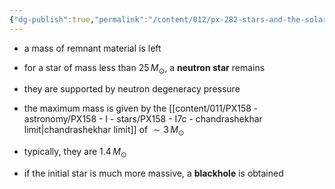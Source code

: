 ```yaml
---
{"dg-publish":true,"permalink":"/content/012/px-282-stars-and-the-solar-system/e-stellar-evolution/px-282-e7-remnants/","noteIcon":"1","created":"2024-11-26T10:47:16.799+00:00","updated":"2024-11-26T10:53:02.225+00:00"}
---
```


- a mass of remnant material is left

- for a star of mass less than $25\,M_{\odot}$, a **neutron star** remains
- they are supported by neutron degeneracy pressure
- the maximum mass is given by the [[content/011/PX158 - astronomy/PX158 - I - stars/PX158 - I7c - chandrashekhar limit\|chandrashekhar limit]] of $\sim 3\,M_\odot$
- typically, they are $1.4\,M_{\odot}$

- if the initial star is much more massive, a **blackhole** is obtained
